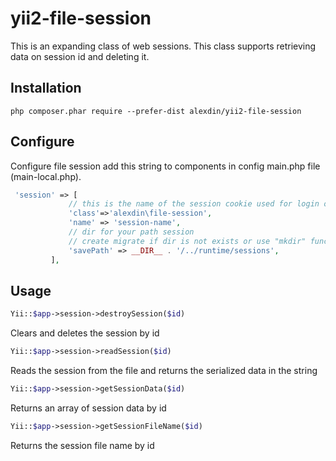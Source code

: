 # yii2-file-session
This is an expanding class of web sessions. This class supports retrieving data on session id and deleting it.

Installation
------------
```
php composer.phar require --prefer-dist alexdin/yii2-file-session
```
Configure 
-----
Configure file session
add this string to components in config main.php file (main-local.php).
```php
 'session' => [
             // this is the name of the session cookie used for login on the backend
             'class'=>'alexdin\file-session',
             'name' => 'session-name',
             // dir for your path session
             // create migrate if dir is not exists or use "mkdir" function
             'savePath' => __DIR__ . '/../runtime/sessions',
         ],
 ```
 Usage
 -----

```php
Yii::$app->session->destroySession($id)
```
Clears and deletes the session by id
```php
Yii::$app->session->readSession($id)
```
Reads the session from the file and returns the serialized data in the string
```php
Yii::$app->session->getSessionData($id)
```
Returns an array of session data by  id
```php
Yii::$app->session->getSessionFileName($id)
```
Returns the session file name by id
